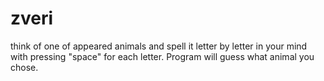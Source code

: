 # zveri
 think of one of appeared animals and spell it letter by letter in your mind with pressing "space" for each letter. Program will guess what animal you chose.
